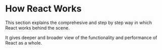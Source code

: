 # How React Works

This section explains the comprehesive and step by step way in which React works behind the scene.

It gives  deeper and broader view of the functionality and performance of React as a whole.
